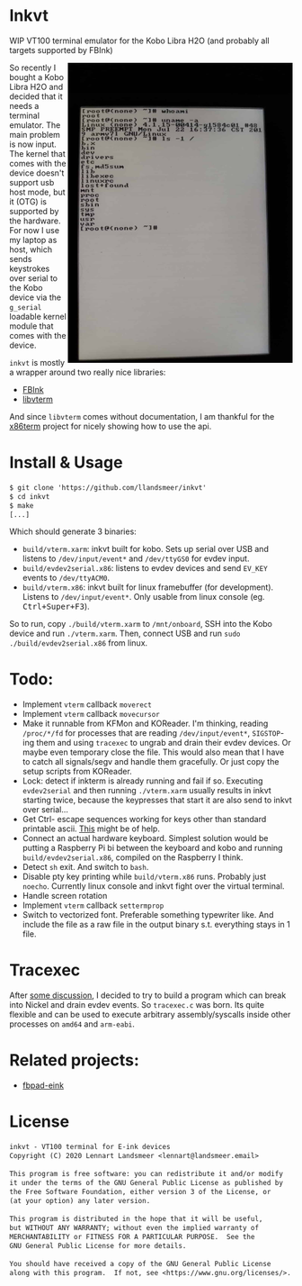 # Inkvt

WIP VT100 terminal emulator for the Kobo Libra H2O (and probably all targets supported by FBInk)

<img src=it_works.jpeg width=400 align=right />

So recently I bought a Kobo Libra H2O and decided that it needs a terminal
emulator. The main problem is now input.
The kernel that comes with the device doesn't support usb host mode,
but it (OTG) is supported by the hardware. For now I use my laptop as host,
which sends keystrokes over serial to the Kobo device via the `g_serial`
loadable kernel module that comes with the device.


`inkvt` is mostly a wrapper around two really nice libraries:

  - [FBInk](https://github.com/NiLuJe/FBInk/)
  - [libvterm](http://www.leonerd.org.uk/code/libvterm/)

And since `libvterm` comes without documentation, I am thankful for the
[x86term](https://github.com/pkovac/x86term) project for nicely showing
how to use the api.

# Install & Usage

```
$ git clone 'https://github.com/llandsmeer/inkvt'
$ cd inkvt
$ make
[...]
```

Which should generate 3 binaries:

 - `build/vterm.xarm`: inkvt built for kobo.
    Sets up serial over USB and listens to `/dev/input/event*` and `/dev/ttyGS0` for evdev
    input.
 - `build/evdev2serial.x86`: listens to evdev devices and send `EV_KEY` events to `/dev/ttyACM0`.
 - `build/vterm.x86`: inkvt built for linux framebuffer (for development). Listens to `/dev/input/event*`.
    Only usable from linux console (eg. <kbd>Ctrl+Super+F3</kbd>).

So to run, copy `./build/vterm.xarm` to `/mnt/onboard`, SSH into the Kobo device and run `./vterm.xarm`.
Then, connect USB and run `sudo ./build/evdev2serial.x86` from linux.

# Todo:

 - Implement `vterm` callback `moverect`
 - Implement `vterm` callback `movecursor`
 - Make it runnable from KFMon and KOReader. I'm thinking, reading `/proc/*/fd` for processes
   that are reading `/dev/input/event*`, `SIGSTOP`-ing them and using `tracexec` to
   ungrab and drain their evdev devices. Or maybe even temporary close the file.
   This would also mean that I have to catch all signals/segv and handle them gracefully.
   Or just copy the setup scripts from KOReader.
 - Lock: detect if inkterm is already running and fail if so.
   Executing `evdev2serial` and then running `./vterm.xarm` usually results in inkvt
   starting twice, because the keypresses that start it are also send to inkvt over serial...
 - Get Ctrl-<KEY> escape sequences working for keys other than standard printable ascii.
   [This](https://invisible-island.net/xterm/ctlseqs/ctlseqs.html) might be of help.
 - Connect an actual hardware keyboard. Simplest solution would be putting a Raspberry Pi bi between
   the keyboard and kobo and running `build/evdev2serial.x86`, compiled on the Raspberry I think.
 - Detect `sh` exit. And switch to `bash`.
 - Disable pty key printing while `build/vterm.x86` runs. Probably just `noecho`.
   Currently linux console and inkvt fight over the virtual terminal.
 - Handle screen rotation
 - Implement `vterm` callback `settermprop`
 - Switch to vectorized font. Preferable something typewriter like. And include the
   file as a raw file in the output binary s.t. everything stays in 1 file.

# Tracexec

After [some discussion](https://github.com/NiLuJe/FBInk/issues/45), I decided to
try to build a program which can break into Nickel and drain evdev events.
So `tracexec.c` was born. Its quite flexible and can be used to execute arbitrary
assembly/syscalls inside other processes on `amd64` and `arm-eabi`.

# Related projects:

 - [fbpad-eink](https://github.com/kisonecat/fbpad-eink)

# License

```
inkvt - VT100 terminal for E-ink devices
Copyright (C) 2020 Lennart Landsmeer <lennart@landsmeer.email>

This program is free software: you can redistribute it and/or modify
it under the terms of the GNU General Public License as published by
the Free Software Foundation, either version 3 of the License, or
(at your option) any later version.

This program is distributed in the hope that it will be useful,
but WITHOUT ANY WARRANTY; without even the implied warranty of
MERCHANTABILITY or FITNESS FOR A PARTICULAR PURPOSE.  See the
GNU General Public License for more details.

You should have received a copy of the GNU General Public License
along with this program.  If not, see <https://www.gnu.org/licenses/>.
```
